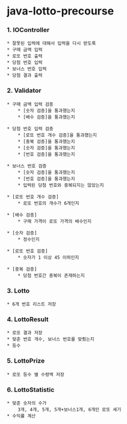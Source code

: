 # java-lotto-precourse

### 1. IOController

    * 잘못된 입력에 대해서 입력을 다시 받도록
    * 구매 금액 입력
    * 로또 번호 출력
    * 당첨 번호 입력
    * 보너스 번호 입력
    * 당첨 결과 출력

### 2. Validator

    * 구매 금액 입력 검증
        * [숫자 검증]을 통과했는지
        * [배수 검증]을 통과했는지

    * 당첨 번호 입력 검증
        * [로또 번호 개수 검증]을 통과했는지
        * [중복 검증]을 통과했는지
        * [숫자 검증]을 통과했는지
        * [번호 검증]을 통과했는지

    * 보너스 번호 검증
        * [숫자 검증]을 통과했는지
        * [번호 검증]을 통과했는지
        * 입력된 당첨 번호와 중복되지는 않았는지

    * [로또 번호 개수 검증]
        * 로또 번호의 개수가 6개인지

    * [배수 검증]
        * 구매 가격이 로또 가격의 배수인지

    * [숫자 검증]
        * 정수인지

    * [로또 번호 검증]
        * 숫자가 1 이상 45 이하인지

    * [중복 검증]
        * 당첨 번호간 중복이 존재하는지

### 3. Lotto

    * 6개 번호 리스트 저장

### 4. LottoResult

    * 로또 결과 저장
    * 맞춘 번호 개수, 보너스 번호를 맞췄는지
    * 등수

### 5. LottoPrize

    * 로또 등수 별 수령액 저장

### 6. LottoStatistic

    * 맞춘 숫자의 수가
        3개, 4개, 5개, 5개+보너스1개, 6개인 로또 세기
    * 수익률 계산
